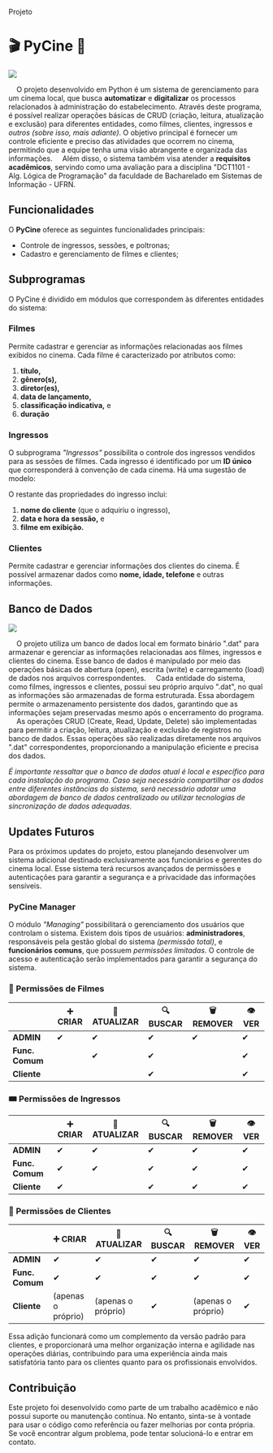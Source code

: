 Projeto
# 🎬 PyCine 🍿
![](https://i.imgur.com/rZkNahQ.jpg)

&nbsp;&nbsp;&nbsp; O projeto desenvolvido em Python é um sistema de gerenciamento para um cinema local, que busca **automatizar** e **digitalizar** os processos relacionados à administração do estabelecimento. Através deste programa, é possível realizar operações básicas de CRUD (criação, leitura, atualização e exclusão) para diferentes entidades, como filmes, clientes, ingressos e *outros (sobre isso, mais adiante)*. O objetivo principal é fornecer um controle eficiente e preciso das atividades que ocorrem no cinema, permitindo que a equipe tenha uma visão abrangente e organizada das informações.
&nbsp;&nbsp;&nbsp; Além disso, o sistema também visa atender a **requisitos acadêmicos**, servindo como uma avaliação para a disciplina "DCT1101 - Alg. Lógica de Programação" da faculdade de Bacharelado em Sistemas de Informação - UFRN.

## Funcionalidades

O **PyCine** oferece as seguintes funcionalidades principais:

- Controle de ingressos, sessões, e poltronas;
- Cadastro e gerenciamento de filmes e clientes;

## Subprogramas

O PyCine é dividido em módulos que correspondem às diferentes entidades do sistema:

### Filmes

Permite cadastrar e gerenciar as informações relacionadas aos filmes exibidos no cinema. Cada filme é caracterizado por atributos como:
1. **título,**
2. **gênero(s),**
3. **diretor(es),**
4. **data de lançamento,**
5. **classificação indicativa,** e
6. **duração**

### Ingressos

O subprograma *"Ingressos"* possibilita o controle dos ingressos vendidos para as sessões de filmes. Cada ingresso é identificado por um **ID único** que corresponderá à convenção de cada cinema. Há uma sugestão de modelo:

O restante das propriedades do ingresso inclui: 
1. **nome do cliente** (que o adquiriu o ingresso),
2. **data e hora da sessão,** e
3. **filme em exibição.**

### Clientes

Permite cadastrar e gerenciar informações dos clientes do cinema. É possível armazenar dados como **nome, idade, telefone** e outras informações.

## Banco de Dados
![](https://i.imgur.com/UzaVnkT.png)

&nbsp;&nbsp;&nbsp; O projeto utiliza um banco de dados local em formato binário ".dat" para armazenar e gerenciar as informações relacionadas aos filmes, ingressos e clientes do cinema. Esse banco de dados é manipulado por meio das operações básicas de abertura (open), escrita (write) e carregamento (load) de dados nos arquivos correspondentes.
&nbsp;&nbsp;&nbsp; Cada entidade do sistema, como filmes, ingressos e clientes, possui seu próprio arquivo ".dat", no qual as informações são armazenadas de forma estruturada. Essa abordagem permite o armazenamento persistente dos dados, garantindo que as informações sejam preservadas mesmo após o encerramento do programa.
&nbsp;&nbsp;&nbsp; As operações CRUD (Create, Read, Update, Delete) são implementadas para permitir a criação, leitura, atualização e exclusão de registros no banco de dados. Essas operações são realizadas diretamente nos arquivos ".dat" correspondentes, proporcionando a manipulação eficiente e precisa dos dados.

*É importante ressaltar que o banco de dados atual é local e específico para cada instalação do programa. Caso seja necessário compartilhar os dados entre diferentes instâncias do sistema, será necessário adotar uma abordagem de banco de dados centralizado ou utilizar tecnologias de sincronização de dados adequadas.*

## Updates Futuros
Para os próximos updates do projeto, estou planejando desenvolver um sistema adicional destinado exclusivamente aos funcionários e gerentes do cinema local. Esse sistema terá recursos avançados de permissões e autenticações para garantir a segurança e a privacidade das informações sensíveis.

### PyCine Manager

O módulo *"Managing"* possibilitará o gerenciamento dos usuários que controlam o sistema. Existem dois tipos de usuários: **administradores**, responsáveis pela gestão global do sistema *(permissão total)*, e **funcionários comuns**, que possuem *permissões limitadas*. O controle de acesso e autenticação serão implementados para garantir a segurança do sistema.

### 🎥 Permissões de Filmes
|              | ➕ CRIAR | 🔁 ATUALIZAR | 🔍 BUSCAR | 🗑️ REMOVER | 👁️ VER |
| ------------ | --------- | ------------ | ---------- | ---------- | ------- |
| **ADMIN**     |   ✔     |     ✔        |     ✔      |     ✔      |    ✔   |
| **Func. Comum** |        |      ✔      |       ✔     |            |    ✔   |
| **Cliente**   |          |              |      ✔     |            |    ✔   |


### 🎟️ Permissões de Ingressos
|              | ➕ CRIAR | 🔁 ATUALIZAR | 🔍 BUSCAR | 🗑️ REMOVER | 👁️ VER |
| ------------ | --------- | ------------ | ---------- | ---------- | ------- |
| **ADMIN**     |   ✔     |     ✔        |     ✔      |     ✔     |    ✔   |
| **Func. Comum** |   ✔   |      ✔      |       ✔     |     ✔     |    ✔   |
| **Cliente**   |    ✔    |              |      ✔     |     ✔      |    ✔   |

### 👤 Permissões de Clientes
|               |    ➕ CRIAR      |     🔁 ATUALIZAR    | 🔍 BUSCAR |     🗑️ REMOVER      | 👁️ VER |
| ------------- | ---------------- | -------------------- | ---------- | ------------------- | ------- |
| **ADMIN**     |         ✔        |          ✔          |     ✔      |          ✔         |    ✔   |
| **Func. Comum** |        ✔        |          ✔         |      ✔     |          ✔         |    ✔   |
| **Cliente**   | (apenas o próprio) | (apenas o próprio) |      ✔     | (apenas o próprio) |    ✔   |

Essa adição funcionará como um complemento da versão padrão para clientes, e proporcionará uma melhor organização interna e agilidade nas operações diárias, contribuindo para uma experiência ainda mais satisfatória tanto para os clientes quanto para os profissionais envolvidos.

## Contribuição

Este projeto foi desenvolvido como parte de um trabalho acadêmico e não possui suporte ou manutenção contínua. No entanto, sinta-se à vontade para usar o código como referência ou fazer melhorias por conta própria. Se você encontrar algum problema, pode tentar solucioná-lo e entrar em contato.